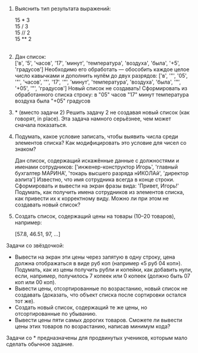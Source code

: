 1. Выяснить тип результата выражений:

    15 * 3  
    15 / 3  
    15 // 2  
    15 ** 2  
    <br> 
2. Дан список:  
    ['в', '5', 'часов', '17', 'минут', 'температура', 'воздуха', 'была', '+5', 'градусов']
Необходимо его обработать — обособить каждое целое число кавычками и дополнить нулём до двух разрядов:
['в', '"', '05', '"', 'часов', '"', '17', '"', 'минут', 'температура', 'воздуха', 'была', '"', '+05', '"', 'градусов']
Новый список не создавать! Сформировать из обработанного списка строку:
в "05" часов "17" минут температура воздуха была "+05" градусов
3. \* (вместо задачи 2) Решить задачу 2 не создавая новый список (как говорят, in place). Эта задача намного серьёзнее, чем может сначала показаться.
4. Подумать, какое условие записать, чтобы выявить числа среди элементов списка? Как модифицировать это условие для чисел со знаком?

    Дан список, содержащий искажённые данные с должностями и именами сотрудников:
['инженер-конструктор Игорь', 'главный бухгалтер МАРИНА', 'токарь высшего разряда нИКОЛАй', 'директор аэлита']
Известно, что имя сотрудника всегда в конце строки. Сформировать и вывести на экран фразы вида: 'Привет, Игорь!' Подумать, как получить имена сотрудников из элементов списка, как привести их к корректному виду. Можно ли при этом не создавать новый список?
5. Создать список, содержащий цены на товары (10–20 товаров), например:

    [57.8, 46.51, 97, ...]  

Задачи со звёздочкой: 
* Вывести на экран эти цены через запятую в одну строку, цена должна отображаться в виде <r> руб <kk> коп (например «5 руб 04 коп»). Подумать, как из цены получить рубли и копейки, как добавить нули, если, например, получилось 7 копеек или 0 копеек (должно быть 07 коп или 00 коп).
* Вывести цены, отсортированные по возрастанию, новый список не создавать (доказать, что объект списка после сортировки остался тот же).
* Создать новый список, содержащий те же цены, но отсортированные по убыванию.
* Вывести цены пяти самых дорогих товаров. Сможете ли вывести цены этих товаров по возрастанию, написав минимум кода?

Задачи со * предназначены для продвинутых учеников, которым мало сделать обычное задание.
